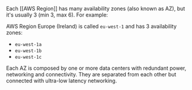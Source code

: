 Each [[AWS Region]] has many availability zones (also known as AZ), but it's usually 3 (min 3, max 6). For example:

AWS Region Europe (Ireland) is called `eu-west-1` and has 3 availability zones:
- `eu-west-1a`
- `eu-west-1b`
- `eu-west-1c`

Each AZ is composed by one or more data centers with redundant power, networking and connectivity. They are separated from each other but connected with ultra-low latency networking.